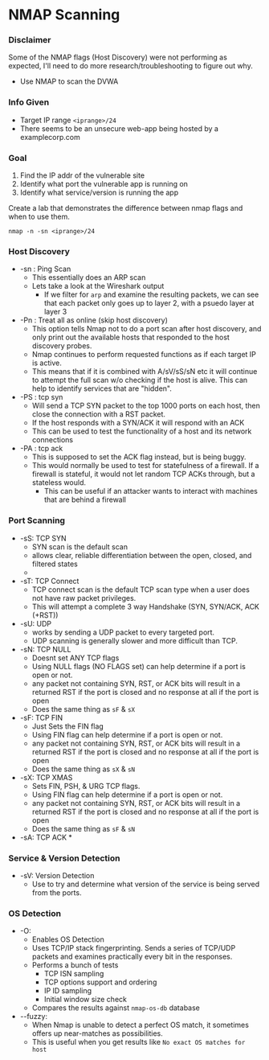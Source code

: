 # NMAP Scanning

### Disclaimer
Some of the NMAP flags (Host Discovery) were not performing as expected, I'll need to do more research/troubleshooting to figure out why.

* Use NMAP to scan the DVWA
### Info Given
* Target IP range `<iprange>/24`
* There seems to be an unsecure web-app being hosted by a examplecorp.com

### Goal
1. Find the IP addr of the vulnerable site
2. Identify what port the vulnerable app is running on
3. Identify what service/version is running the app

Create a lab that demonstrates the difference between nmap flags and when to use them.

`nmap -n -sn <iprange>/24`

### Host Discovery 
- -sn : Ping Scan
    * This essentially does an ARP scan
    * Lets take a look at the Wireshark output
        - If we filter for `arp` and examine the resulting packets, we can see that each packet only goes up to layer 2, with a psuedo layer at layer 3  
- -Pn : Treat all as online (skip host discovery)
    * This option tells Nmap not to do a port scan after host discovery, and only print out the available hosts that responded to the host discovery probes.
    * Nmap continues to perform requested functions as if each target IP is active.
    * This means that if it is combined with A/sV/sS/sN etc it will continue to attempt the full scan w/o checking if the host is alive. This can help to identify services that are "hidden".
- -PS : tcp syn
    * Will send a TCP SYN packet to the top 1000 ports on each host, then close the connection with a RST packet.
    * If the host responds with a SYN/ACK it will respond with an ACK
    * This can be used to test the functionality of a host and its network connections
- -PA : tcp ack
    * This is supposed to set the ACK flag instead, but is being buggy. 
    * This would normally be used to test for statefulness of a firewall. If a firewall is stateful, it would not let random TCP ACKs through, but a stateless would. 
        - This can be useful if an attacker wants to interact with machines that are behind a firewall

### Port Scanning
- -sS: TCP SYN
    * SYN scan is the default scan 
    * allows clear, reliable differentiation between the open, closed, and filtered states
    * 
- -sT: TCP Connect
    * TCP connect scan is the default TCP scan type when a user does not have raw packet privileges.
    * This will attempt a complete 3 way Handshake (SYN, SYN/ACK, ACK (+RST))
- -sU: UDP
    * works by sending a UDP packet to every targeted port.
    * UDP scanning is generally slower and more difficult than TCP.
- -sN: TCP NULL
    * Doesnt set ANY TCP flags 
    * Using NULL flags (NO FLAGS set) can help determine if a port is open or not. 
    * any packet not containing SYN, RST, or ACK bits will result in a returned RST if the port is closed and no response at all if the port is open
    * Does the same thing as `sF` & `sX`
- -sF: TCP FIN
    * Just Sets the FIN flag
    * Using FIN flag can help determine if a port is open or not. 
    * any packet not containing SYN, RST, or ACK bits will result in a returned RST if the port is closed and no response at all if the port is open
    * Does the same thing as `sX` & `sN`
- -sX: TCP XMAS
    * Sets FIN, PSH, & URG TCP flags.
    * Using FIN flag can help determine if a port is open or not. 
    * any packet not containing SYN, RST, or ACK bits will result in a returned RST if the port is closed and no response at all if the port is open
    * Does the same thing as `sF` & `sN`
- -sA: TCP ACK
    * 


### Service & Version Detection
- -sV: Version Detection
    * Use to try and determine what version of the service is being served from the ports.

### OS Detection
- -O: 
    * Enables OS Detection
    * Uses TCP/IP stack fingerprinting. Sends a series of TCP/UDP packets and examines practically every bit in the responses. 
    * Performs a bunch of tests
        - TCP ISN sampling
        - TCP options support and ordering
        - IP ID sampling
        - Initial window size check
    * Compares the results against `nmap-os-db` database
- --fuzzy: 
    * When Nmap is unable to detect a perfect OS match, it sometimes offers up near-matches as possibilities. 
    * This is useful when you get results like `No exact OS matches for host`
